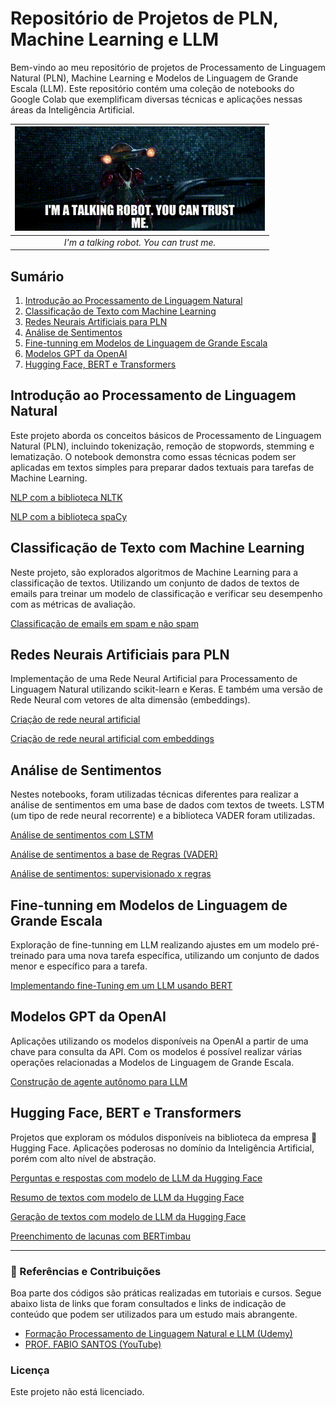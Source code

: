 # Repositório de Projetos de PLN, Machine Learning e LLM

Bem-vindo ao meu repositório de projetos de Processamento de Linguagem Natural (PLN), Machine Learning e Modelos de Linguagem de Grande Escala (LLM). Este repositório contém uma coleção de notebooks do Google Colab que exemplificam diversas técnicas e aplicações nessas áreas da Inteligência Artificial.

<div align="center">
  
| ![I'm a talking robot You can trust me](files/talking_robot.gif) |
|:--:|
| *I'm a talking robot. You can trust me.* |

</div>

## Sumário

1. [Introdução ao Processamento de Linguagem Natural](#introdução-ao-processamento-de-linguagem-natural)
2. [Classificação de Texto com Machine Learning](#classificação-de-texto-com-machine-learning)
3. [Redes Neurais Artificiais para PLN](#redes-neurais-artificiais-para-pln)
4. [Análise de Sentimentos](#análise-de-sentimentos)
5. [Fine-tunning em Modelos de Linguagem de Grande Escala](#fine-tunning-em-modelos-de-linguagem-de-grande-escala)
6. [Modelos GPT da OpenAI](#modelos-gpt-da-openai)
7. [Hugging Face, BERT e Transformers](#hugging-face-bert-e-transformers)



## Introdução ao Processamento de Linguagem Natural

Este projeto aborda os conceitos básicos de Processamento de Linguagem Natural (PLN), incluindo tokenização, remoção de stopwords, stemming e lematização. O notebook demonstra como essas técnicas podem ser aplicadas em textos simples para preparar dados textuais para tarefas de Machine Learning.

[NLP com a biblioteca NLTK](NLP_com_NLTK.ipynb)

[NLP com a biblioteca spaCy](NLP_com_spaCy.ipynb)



## Classificação de Texto com Machine Learning

Neste projeto, são explorados algoritmos de Machine Learning para a classificação de textos. Utilizando um conjunto de dados de textos de emails para treinar um modelo de classificação e verificar seu desempenho com as métricas de avaliação.

[Classificação de emails em spam e não spam](Spam_email_classification_ML.ipynb)



## Redes Neurais Artificiais para PLN

Implementação de uma Rede Neural Artificial para Processamento de Linguagem Natural utilizando scikit-learn e Keras. E também uma versão de Rede Neural com vetores de alta dimensão (embeddings).

[Criação de rede neural artificial](Implementação_de_rede_neural.ipynb)

[Criação de rede neural artificial com embeddings](Implementação_de_rede_neural_com_embeddings.ipynb)



## Análise de Sentimentos

Nestes notebooks, foram utilizadas técnicas diferentes para realizar a análise de sentimentos em uma base de dados com textos de tweets. LSTM (um tipo de rede neural recorrente) e a biblioteca VADER foram utilizadas.

[Análise de sentimentos com LSTM](notebooks/analise_sentimentos_bert.ipynb)

[Análise de sentimentos a base de Regras (VADER)](notebooks/analise_sentimentos_bert.ipynb)

[Análise de sentimentos: supervisionado x regras](notebooks/analise_sentimentos_bert.ipynb)



## Fine-tunning em Modelos de Linguagem de Grande Escala

Exploração de fine-tunning em LLM realizando ajustes em um modelo pré-treinado para uma nova tarefa específica, utilizando um conjunto de dados menor e específico para a tarefa.

[Implementando fine-Tuning em um LLM usando BERT](notebooks/geracao_texto_gpt3.ipynb)



## Modelos GPT da OpenAI

Aplicações utilizando os modelos disponíveis na OpenAI a partir de uma chave para consulta da API. Com os modelos é possível realizar várias operações relacionadas a Modelos de Linguagem de Grande Escala.

[Construção de agente autônomo para LLM](notebooks/geracao_texto_gpt3.ipynb)


## Hugging Face, BERT e Transformers

Projetos que exploram os módulos disponíveis na biblioteca da empresa 🤗 Hugging Face. Aplicações poderosas no domínio da Inteligência Artificial, porém com alto nível de abstração.

[Perguntas e respostas com modelo de LLM da Hugging Face](Perguntas_e_respostas_com_Transformers.ipynb)

[Resumo de textos com modelo de LLM da Hugging Face](Resumo_de_textos_com_Transformers.ipynb)

[Geração de textos com modelo de LLM da Hugging Face](Geração_de_texto_com_Transformers.ipynb)

[Preenchimento de lacunas com BERTimbau](Preenchimento_de_lacunas_com_BERTimbau.ipynb)





---

### 🔗 Referências e Contribuições

Boa parte dos códigos são práticas realizadas em tutoriais e cursos. Segue abaixo lista de links que foram consultados e links de indicação de conteúdo que podem ser utilizados para um estudo mais abrangente.

+ [Formação Processamento de Linguagem Natural e LLM (Udemy)]([notebooks/geracao_texto_gpt3.ipynb](https://www.udemy.com/course/formacao-processamento-de-linguagem-natural-nlp/?couponCode=THANKSLEARNER24))
+ [PROF. FABIO SANTOS (YouTube)](https://www.youtube.com/@Prof.FabioSantos)

### Licença

Este projeto não está licenciado.

